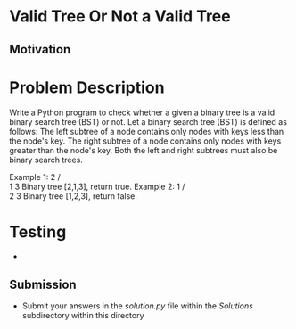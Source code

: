 # Valid Tree Or Not a Valid Tree

## Motivation


# Problem Description
Write a Python program to check whether a given a binary tree is a valid binary search tree (BST) or not.
Let a binary search tree (BST) is defined as follows:
The left subtree of a node contains only nodes with keys less than the node's key.
The right subtree of a node contains only nodes with keys greater than the node's key.
Both the left and right subtrees must also be binary search trees.

Example 1:
    2
   / \
  1   3
Binary tree [2,1,3], return true.
Example 2:
    1
   / \
  2   3
Binary tree [1,2,3], return false.

# Testing
* 

## Submission
* Submit your answers in the *solution.py* file within the *Solutions* subdirectory within this directory

